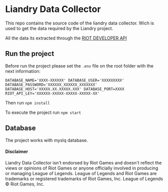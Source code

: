 # Liandry Data Collector
This repo contains the source code of the liandry data collector. Wich is used to get the data required by the Liandry project.

All the data its extracted through the [RIOT DEVELOPER API](https://developer.riotgames.com)

## Run the project
Before run the project please set the `.env` file on the root folder with the next information:

``
    DATABASE_NAME='XXXX-XXXXXX'
    DATABASE_USER='XXXXXXXXX'
    DATABASE_PASSWORD='XXXXXX_XXXXXX_XXXXXXX'
    DATABASE_HOST='XXXXX.XX.XXXXX.XXX'
    DATABASE_PORT=XXXX
    RIOT_API_LEY='XXXXXX-XXXXX-XXXXX-XXXXX-XX'
``

Then run `npm install`

To execute the project run `npm start`

## Database
The project works with myslq database.

#### Disclaimer
Liandry Data Collector isn't endorsed by Riot Games and doesn't reflect the views or opinions of Riot Games or anyone officially involved in producing or managing League of Legends. League of Legends and Riot Games are trademarks or registered trademarks of Riot Games, Inc. League of Legends © Riot Games, Inc.